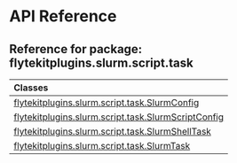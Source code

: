 # API Reference

## Reference for package: flytekitplugins.slurm.script.task

| Classes  |
| :------------- |
| [flytekitplugins.slurm.script.task.SlurmConfig](flytekitplugins_slurm_script_task_slurmconfig) |
| [flytekitplugins.slurm.script.task.SlurmScriptConfig](flytekitplugins_slurm_script_task_slurmscriptconfig) |
| [flytekitplugins.slurm.script.task.SlurmShellTask](flytekitplugins_slurm_script_task_slurmshelltask) |
| [flytekitplugins.slurm.script.task.SlurmTask](flytekitplugins_slurm_script_task_slurmtask) |
